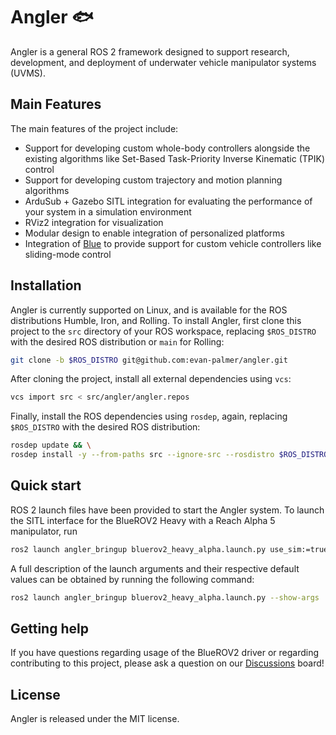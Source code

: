# Angler :fish:

Angler is a general ROS 2 framework designed to support research, development,
and deployment of underwater vehicle manipulator systems (UVMS).

## Main Features

The main features of the project include:

- Support for developing custom whole-body controllers alongside the existing
  algorithms like Set-Based Task-Priority Inverse Kinematic (TPIK) control
- Support for developing custom trajectory and motion planning algorithms
- ArduSub + Gazebo SITL integration for evaluating the performance of your
  system in a simulation environment
- RViz2 integration for visualization
- Modular design to enable integration of personalized platforms
- Integration of [Blue](https://github.com/evan-palmer/blue) to provide support
  for custom vehicle controllers like sliding-mode control

## Installation

Angler is currently supported on Linux, and is available for the ROS
distributions Humble, Iron, and Rolling. To install Angler, first clone this
project to the `src` directory of your ROS workspace, replacing `$ROS_DISTRO`
with the desired ROS distribution or `main` for Rolling:

```bash
git clone -b $ROS_DISTRO git@github.com:evan-palmer/angler.git
```

After cloning the project, install all external dependencies using `vcs`:

```bash
vcs import src < src/angler/angler.repos
```

Finally, install the ROS dependencies using `rosdep`, again, replacing
`$ROS_DISTRO` with the desired ROS distribution:

```bash
rosdep update && \
rosdep install -y --from-paths src --ignore-src --rosdistro $ROS_DISTRO
```

## Quick start

ROS 2 launch files have been provided to start the Angler system. To launch
the SITL interface for the BlueROV2 Heavy with a Reach Alpha 5 manipulator, run

```bash
ros2 launch angler_bringup bluerov2_heavy_alpha.launch.py use_sim:=true
```

A full description of the launch arguments and their respective default values
can be obtained by running the following command:

```bash
ros2 launch angler_bringup bluerov2_heavy_alpha.launch.py --show-args
```

## Getting help

If you have questions regarding usage of the BlueROV2 driver or regarding
contributing to this project, please ask a question on our
[Discussions](https://github.com/evan-palmer/angler/discussions) board!

## License

Angler is released under the MIT license.
